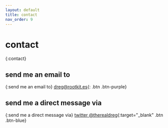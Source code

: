 ```yaml
---
layout: default
title: contact
nav_order: 9
---
```


# contact
{:contact}

## send me an email to
{:send me an email to}
[dreg@rootkit.es](mailto:dreg@rootkit.es){: .btn .btn-purple}

## send me a direct message via
{:send me a direct message via}
[twitter @therealdreg](https://twitter.com/therealdreg){:target="_blank" .btn .btn-blue}

